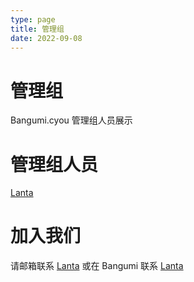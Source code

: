 ```yaml
---
type: page
title: 管理组
date: 2022-09-08
---
```

# 管理组
Bangumi.cyou 管理组人员展示

# 管理组人员
[Lanta](mailto：lanta@bangumi.cyou)

# 加入我们
请邮箱联系 [Lanta](mailto：lanta@bangumi.cyou) 或在 Bangumi 联系 [Lanta](https://bgm.tv/user/717544)